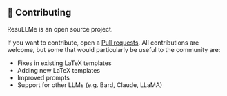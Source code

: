 ## 🤲 Contributing

ResuLLMe is an open source project.

If you want to contribute, open a [Pull requests](https://github.com/360macky/project-name/pulls). 
All contributions are welcome, but some that would particularly be useful to the community are:
* Fixes in existing LaTeX templates
* Adding new LaTeX templates
* Improved prompts
* Support for other LLMs (e.g. Bard, Claude, LLaMA)
